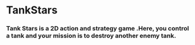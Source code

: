 # TankStars
### Tank Stars is a 2D action and strategy game .Here, you control a tank and your mission is to destroy another enemy tank.
